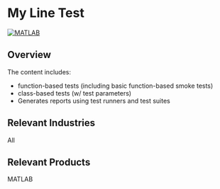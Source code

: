 # My Line Test

[![MATLAB](https://github.com/kevinholly/MyLine/actions/workflows/matlabci.yml/badge.svg)](https://github.com/kevinholly/MyLine/actions/workflows/matlabci.yml)

## Overview
The content includes:    
* function-based tests (including basic function-based smoke tests)
* class-based tests (w/ test parameters)
* Generates reports using test runners and test suites

## Relevant Industries
All

## Relevant Products    
MATLAB
